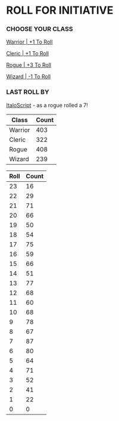 # ROLL FOR INITIATIVE
### CHOOSE YOUR CLASS

[Warrior | +1 To Roll](https://github.com/benjaminsampica/benjaminsampica/issues/new?title=roll%7Cwarrior&body=Just+click+%27Submit+new+issue%27.)

[Cleric | +1 To Roll](https://github.com/benjaminsampica/benjaminsampica/issues/new?title=roll%7Ccleric&body=Just+click+%27Submit+new+issue%27.)

[Rogue | +3 To Roll](https://github.com/benjaminsampica/benjaminsampica/issues/new?title=roll%7Crogue&body=Just+click+%27Submit+new+issue%27.)

[Wizard | -1 To Roll](https://github.com/benjaminsampica/benjaminsampica/issues/new?title=roll%7Cwizard&body=Just+click+%27Submit+new+issue%27.)
### LAST ROLL BY
[ItaloScript](https://www.github.com/ItaloScript) - as a rogue rolled a 7!

|Class|Count|
|-|-|
|Warrior|403|
|Cleric|322|
|Rogue|408|
|Wizard|239|

|Roll|Count|
|-|-|
|23|16
|22|29
|21|71
|20|66
|19|50
|18|54
|17|75
|16|59
|15|66
|14|51
|13|77
|12|68
|11|60
|10|68
|9|78
|8|67
|7|87
|6|80
|5|64
|4|71
|3|52
|2|41
|1|22
|0|0
